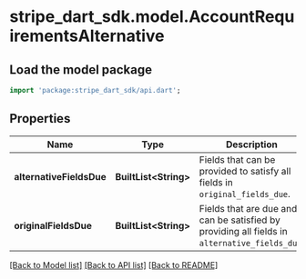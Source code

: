 # stripe_dart_sdk.model.AccountRequirementsAlternative

## Load the model package
```dart
import 'package:stripe_dart_sdk/api.dart';
```

## Properties
Name | Type | Description | Notes
------------ | ------------- | ------------- | -------------
**alternativeFieldsDue** | **BuiltList&lt;String&gt;** | Fields that can be provided to satisfy all fields in `original_fields_due`. | 
**originalFieldsDue** | **BuiltList&lt;String&gt;** | Fields that are due and can be satisfied by providing all fields in `alternative_fields_due`. | 

[[Back to Model list]](../README.md#documentation-for-models) [[Back to API list]](../README.md#documentation-for-api-endpoints) [[Back to README]](../README.md)


